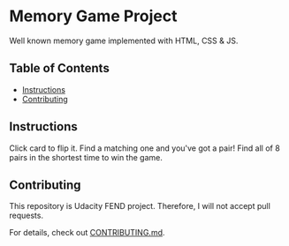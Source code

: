 # Memory Game Project

Well known memory game implemented with HTML, CSS & JS.

## Table of Contents

* [Instructions](#instructions)
* [Contributing](#contributing)

## Instructions

Click card to flip it. Find a matching one and you've got a pair! Find all of 8 pairs in the shortest time to win the game.

## Contributing

This repository is Udacity FEND project. Therefore, I will not accept pull requests.

For details, check out [CONTRIBUTING.md](CONTRIBUTING.md).
